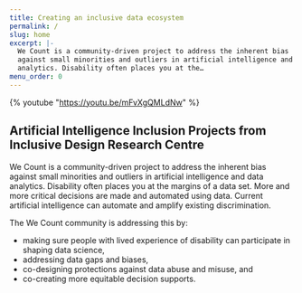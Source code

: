 ```yaml
---
title: Creating an inclusive data ecosystem
permalink: /
slug: home
excerpt: |-
  We Count is a community-driven project to address the inherent bias
  against small minorities and outliers in artificial intelligence and data
  analytics. Disability often places you at the…
menu_order: 0
---
```

{% youtube "https://youtu.be/mFvXgQMLdNw" %}

## Artificial Intelligence Inclusion Projects from Inclusive Design Research Centre

We Count is a community-driven project to address the inherent bias against small minorities and outliers in artificial intelligence and data analytics. Disability often places you at the margins of a data set. More and more critical decisions are made and automated using data. Current artificial intelligence can automate and amplify existing discrimination.

The We Count community is addressing this by:

* making sure people with lived experience of disability can participate in shaping data science,
* addressing data gaps and biases,
* co-designing protections against data abuse and misuse, and
* co-creating more equitable decision supports.